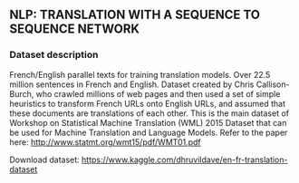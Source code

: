 ## NLP: TRANSLATION WITH A SEQUENCE TO SEQUENCE NETWORK



### Dataset description



French/English parallel texts for training translation models. Over 22.5 million sentences in French and English. Dataset created by Chris Callison-Burch, who crawled millions of web pages and then used a set of simple heuristics to transform French URLs onto English URLs, and assumed that these documents are translations of each other. This is the main dataset of Workshop on Statistical Machine Translation (WML) 2015 Dataset that can be used for Machine Translation and Language Models. Refer to the paper here: http://www.statmt.org/wmt15/pdf/WMT01.pdf

Download dataset: https://www.kaggle.com/dhruvildave/en-fr-translation-dataset

